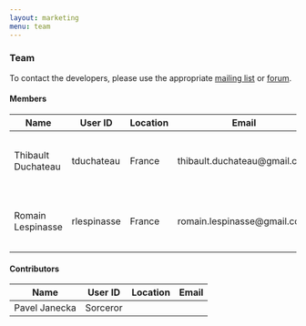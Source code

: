 ```yaml
---
layout: marketing
menu: team
---
```


### Team

To contact the developers, please use the appropriate [mailing list](mailto:dandelion-devteam@googlegroups.com) or [forum](http://dandelion-forum.48353.n6.nabble.com/).

#### Members

<table class="table table-striped">
	<thead>
		<tr>
			<th>Name</th>
			<th>User ID</th>
			<th>Location</th>
			<th>Email</th>
			<th>Role</th>
		</tr>
	</thead>
	<tbody>
		<tr>
			<td>Thibault Duchateau</td>
			<td>tduchateau</td>
			<td>France</td>
			<td>thibault.duchateau@gmail.com</td>
			<td>Lead developer (project co-founder)</td>
		</tr>
		<tr>
			<td>Romain Lespinasse</td>
			<td>rlespinasse</td>
			<td>France</td>
			<td>romain.lespinasse@gmail.com</td>
			<td>Lead developer (project co-founder)</td>
		</tr>
	</tbody>
</table>

#### Contributors

<table class="table table-striped">
	<thead>
		<tr>
			<th>Name</th>
			<th>User ID</th>
			<th>Location</th>
			<th>Email</th>
		</tr>
	</thead>
	<tbody>
		<tr>
			<td>Pavel Janecka</td>
			<td>Sorceror</td>
			<td></td>
			<td></td>
		</tr>
	</tbody>
</table>
